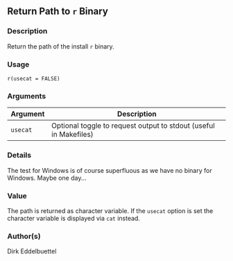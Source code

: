 ## Return Path to `r` Binary

### Description

Return the path of the install `r` binary.

### Usage

    r(usecat = FALSE)

### Arguments

| Argument | Description                                                       |
| -------- | ----------------------------------------------------------------- |
| `usecat` | Optional toggle to request output to stdout (useful in Makefiles) |

### Details

The test for Windows is of course superfluous as we have no binary for
Windows. Maybe one day...

### Value

The path is returned as character variable. If the `usecat` option is
set the character variable is displayed via `cat` instead.

### Author(s)

Dirk Eddelbuettel
